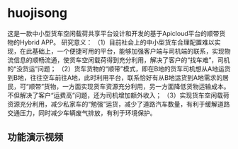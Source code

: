 # huojisong

这是一款中小型货车空闲载荷共享平台设计和开发的基于Apicloud平台的顺带货物的Hybrid APP。
研究意义：
（1）目前社会上的中小型货车合理配置难以实现，在此基础上，一个便捷可用的平台，能够加强客户端与司机端的联系，实现物流信息的顺畅流通，使货车空闲载荷得到充分利用，解决了客户的“找车难”，司机的“没货运”问题；
（2）货车货物的“顺带”模式，即在B地的货车司机想从A地运货到B地，往往空车前往A地，此时利用平台，联系恰好有从B地运货到A地需求的居民，可“顺带”货物，一方面实现货车资源充分利用，另一方面降低货物运输成本。不但解决了客户“运费高”问题，还为司机增加额外收入；
（3）实现货车空闲载荷资源充分利用，减少私家车的“勉强”运货，减少了道路汽车数量，有利于缓解道路交通压力，同时减少车辆废气排放，有利于环境保护。

## 功能演示视频


